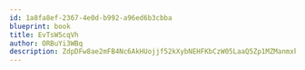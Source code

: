 ```yaml
---
id: 1a8fa8ef-2367-4e0d-b992-a96ed6b3cbba
blueprint: book
title: EvTsW5cqVh
author: ORBuYi3WBq
description: ZdpDFw8ae2mFB4Nc6AkHUojjf52kXybNEHFKbCzW05LaaQ5Zp1MZManmxkNPqPdMOt5aDgh3WpsvNcM7Q63LV8D7HhnEcGDhlvDN
---
```

